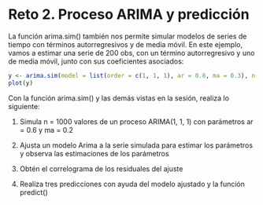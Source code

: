 # Reto 2. Proceso ARIMA y predicción

La función arima.sim() también nos permite simular modelos de series de tiempo con 
términos autorregresivos y de media móvil. En este ejemplo, vamos a estimar una serie de 200 obs,
con un término autorregresivo y uno de media móvil, junto con sus coeficientes asociados:
```R
y <- arima.sim(model = list(order = c(1, 1, 1), ar = 0.8, ma = 0.3), n = 200)
plot(y)
```
Con la función arima.sim() y las demás vistas en la sesión, realiza lo siguiente:
1. Simula n = 1000 valores de un proceso ARIMA(1, 1, 1) con parámetros ar = 0.6 y ma = 0.2

2. Ajusta un modelo Arima a la serie simulada para estimar los parámetros y observa las estimaciones de los parámetros

3. Obtén el correlograma de los residuales del ajuste

4. Realiza tres predicciones con ayuda del modelo ajustado y la función predict()
